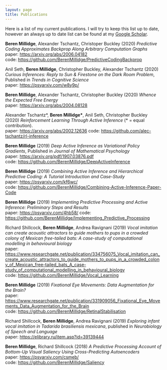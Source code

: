 ```yaml
---
layout: page
title: Publications
---
```


Here is a list of my current publications. I will try to keep this list up to date, however an always up to date list can be found at my [Google Scholar](https://scholar.google.com/citations?user=3GGkFTkAAAAJ&hl=en&oi=ao).

**Beren Millidge**, Alexander Tschantz, Christoper Buckley (2020) *Predictive Coding Approximates Backprop Along Arbitrary Computation Graphs*  
paper: https://arxiv.org/abs/2006.04182  
code: https://github.com/BerenMillidge/PredictiveCodingBackprop  


Anil Seth, **Beren Millidge**, Christopher Buckley, Alexander Tschantz (2020) *Curious Inferences: Reply to Sun & Firestone on the Dark Room Problem*, Published in *Trends in Cognitive Science*  
paper: https://psyarxiv.com/w8y9p/

**Beren Millidge**, Alexander Tschantz, Christopher Buckley (2020) *Whence the Expected Free Energy*  
paper: https://arxiv.org/abs/2004.08128

Alexander Tschantz\*, **Beren Millidge\***, Anil Seth, Christopher Buckley (2020) *Reinforcement Learning Through Active Inference* (\* = equal contribution).  
paper: https://arxiv.org/abs/2002.12636
code: https://github.com/alec-tschantz/rl-inference

**Beren Millidge** (2019) *Deep Active Inference as Variational Policy Gradients*, Published in *Journal of Mathematical Psychology*   
paper: https://arxiv.org/pdf/1907.03876.pdf  
code: https://github.com/BerenMillidge/DeepActiveInference

**Beren Millidge** (2019) *Combining Active Inference and Hierarchical Predictive Coding: A Tutorial Introduction and Case-Study*   
paper: https://psyarxiv.com/kf6wc/  
code: https://github.com/BerenMillidge/Combining-Active-Inference-Paper-Code

**Beren Millidge** (2019) *Implementing Predictive Processing and Active Inference: Preliminary Steps and Results*   
paper: https://psyarxiv.com/4hb58/
code: https://github.com/BerenMillidge/Implementing_Predictive_Processing

Richard Shillcock, **Beren Millidge**, Andrea Ravignani (2019) *Vocal imitation can create acoustic attractors to guide mothers to pups in a crowded colony of Mexican free-tailed bats: A case-study of computational modelling in behavioural biology*   
paper: https://www.researchgate.net/publication/334756075_Vocal_imitation_can_create_acoustic_attractors_to_guide_mothers_to_pups_in_a_crowded_colony_of_Mexican_free-tailed_bats_A_case-study_of_computational_modelling_in_behavioural_biology   
code: https://github.com/BerenMillidge/Vocal_Learning

**Beren Millidge** (2019) *Fixational Eye Movements: Data Augmentation for the Brain?*   
paper: https://www.researchgate.net/publication/331909056_Fixational_Eye_Movements_Data_Augmentation_for_the_Brain   
code: https://github.com/BerenMillidge/RetinalStabilisation   

Richard Shillcock, **Beren Millidge**, Andrea Ravignani (2019) *Exploring infant vocal imitation in Tadarida brasiliensis mexicana*, published in *Neurobiology of Speech and Language*    
paper: https://elibrary.ru/item.asp?id=39139444   

**Beren Millidge**, Richard Shillcock (2018) *A Predictive Processing Account of Bottom-Up Visual Saliency Using Cross-Predicting Autoencoders*   
paper: https://psyarxiv.com/csmeb/   
code: https://github.com/BerenMillidge/Saliency   

